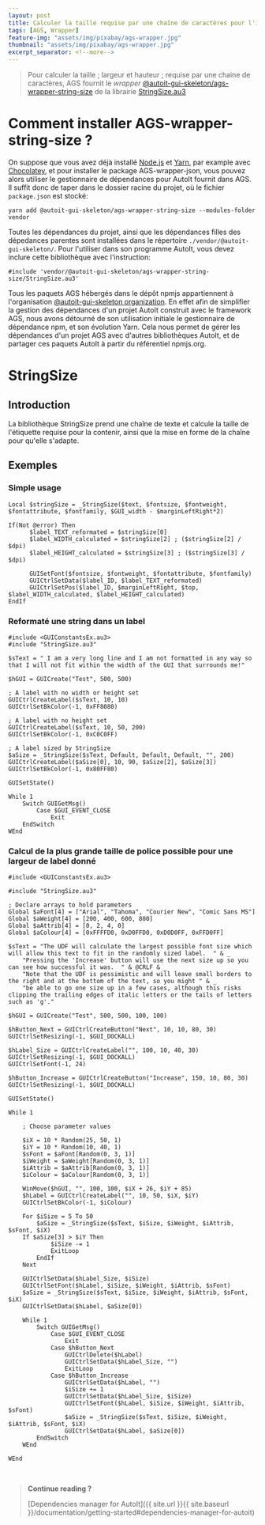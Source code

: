 ```yaml
---
layout: post
title: Calculer la taille requise par une chaîne de caractères pour l'inserer dans un label avec <b>AGS-wrapper-string-size</b>
tags: [AGS, Wrapper]
feature-img: "assets/img/pixabay/ags-wrapper.jpg"
thumbnail: "assets/img/pixabay/ags-wrapper.jpg"
excerpt_separator: <!--more-->
---
```



> Pour calculer la taille ; largeur et hauteur ; requise par une chaine de caractères, AGS fournit le *wrapper* [@autoit-gui-skeleton/ags-wrapper-string-size](https://www.npmjs.com/package/@autoit-gui-skeleton/ags-wrapper-string-size) de la librairie [StringSize.au3](https://www.autoitscript.com/forum/topic/114034-stringsize-m23-new-version-16-aug-11/)



<!--more-->


# Comment installer AGS-wrapper-string-size ?

On suppose que vous avez déjà installé [Node.js](https://nodejs.org/) et [Yarn](https://yarnpkg.com/lang/en/), par example avec [Chocolatey](https://chocolatey.org/), et pour installer le package AGS-wrapper-json, vous pouvez alors utiliser le gestionnaire de dépendances pour AutoIt fournit dans AGS. Il suffit donc de taper dans le dossier racine du projet, où le fichier `package.json` est stocké:

<pre class="command-line" data-prompt="C: \>">
<code class=" language-bash">yarn add @autoit-gui-skeleton/ags-wrapper-string-size --modules-folder vendor</code>
</pre>

Toutes les dépendances du projet, ainsi que les dépendances filles des dépedances parentes sont installées dans le répertoire `./vendor/@autoit-gui-skeleton/`. Pour l'utiliser dans son programme AutoIt, vous devez inclure cette bibliothèque avec l'instruction:

```autoit
#include 'vendor/@autoit-gui-skeleton/ags-wrapper-string-size/StringSize.au3'
```

Tous les paquets AGS hébergés dans le dépôt npmjs appartiennent à l'organisation [@autoit-gui-skeleton organization](https://www.npmjs.com/search?q=autoit-gui-skeleton). En effet afin de simplifier la gestion des dépendances d'un projet AutoIt construit avec le framework AGS, nous avons détourné de son utilisation initiale le gestionnaire de dépendance npm, et son évolution Yarn. Cela nous permet de gérer les dépendances d'un projet AGS avec d'autres bibliothèques AutoIt, et de partager ces paquets AutoIt à partir du référentiel npmjs.org.


# StringSize

## Introduction

La bibliothèque StringSize prend une chaîne de texte et calcule la taille de l'étiquette requise pour la contenir, ainsi que la mise en forme de la chaîne pour qu'elle s'adapte.

## Exemples

### Simple usage

```autoit
Local $stringSize = _StringSize($text, $fontsize, $fontweight, $fontattribute, $fontfamily, $GUI_width - $marginLeftRight*2)

If(Not @error) Then
      $label_TEXT_reformated = $stringSize[0]
      $label_WIDTH_calculated = $stringSize[2] ; ($stringSize[2] / $dpi)
      $label_HEIGHT_calculated = $stringSize[3] ; ($stringSize[3] / $dpi)
    
      GUISetFont($fontsize, $fontweight, $fontattribute, $fontfamily)
      GUICtrlSetData($label_ID, $label_TEXT_reformated)
      GUICtrlSetPos($label_ID, $marginLeftRight, $top, $label_WIDTH_calculated, $label_HEIGHT_calculated)
EndIf
```

### Reformaté une string dans un label 

```autoit
#include <GUIConstantsEx.au3>
#include "StringSize.au3"

$sText = " I am a very long line and I am not formatted in any way so that I will not fit within the width of the GUI that surrounds me!"

$hGUI = GUICreate("Test", 500, 500)

; A label with no width or height set
GUICtrlCreateLabel($sText, 10, 10)
GUICtrlSetBkColor(-1, 0xFF8080)

; A label with no height set
GUICtrlCreateLabel($sText, 10, 50, 200)
GUICtrlSetBkColor(-1, 0xC0C0FF)

; A label sized by StringSize
$aSize = _StringSize($sText, Default, Default, Default, "", 200)
GUICtrlCreateLabel($aSize[0], 10, 90, $aSize[2], $aSize[3])
GUICtrlSetBkColor(-1, 0x80FF80)

GUISetState()

While 1
    Switch GUIGetMsg()
        Case $GUI_EVENT_CLOSE
            Exit
    EndSwitch
WEnd
```

### Calcul de la plus grande taille de police possible pour une largeur de label donné

```autoit
#include <GUIConstantsEx.au3>

#include "StringSize.au3"

; Declare arrays to hold parameters
Global $aFont[4] = ["Arial", "Tahoma", "Courier New", "Comic Sans MS"]
Global $aWeight[4] = [200, 400, 600, 800]
Global $aAttrib[4] = [0, 2, 4, 0]
Global $aColour[4] = [0xFFFFD0, 0xD0FFD0, 0xD0D0FF, 0xFFD0FF]

$sText = "The UDF will calculate the largest possible font size which will allow this text to fit in the randomly sized label.  " & _
    "Pressing the 'Increase' button will use the next size up so you can see how successful it was.  " & @CRLF & _
    "Note that the UDF is pessimistic and will leave small borders to the right and at the bottom of the text, so you might " & _
    "be able to go one size up in a few cases, although this risks clipping the trailing edges of italic letters or the tails of letters such as 'g'."

$hGUI = GUICreate("Test", 500, 500, 100, 100)

$hButton_Next = GUICtrlCreateButton("Next", 10, 10, 80, 30)
GUICtrlSetResizing(-1, $GUI_DOCKALL)

$hLabel_Size = GUICtrlCreateLabel("", 100, 10, 40, 30)
GUICtrlSetResizing(-1, $GUI_DOCKALL)
GUICtrlSetFont(-1, 24)

$hButton_Increase = GUICtrlCreateButton("Increase", 150, 10, 80, 30)
GUICtrlSetResizing(-1, $GUI_DOCKALL)

GUISetState()

While 1

    ; Choose parameter values

    $iX = 10 * Random(25, 50, 1)
    $iY = 10 * Random(10, 40, 1)
    $sFont = $aFont[Random(0, 3, 1)]
    $iWeight = $aWeight[Random(0, 3, 1)]
    $iAttrib = $aAttrib[Random(0, 3, 1)]
    $iColour = $aColour[Random(0, 3, 1)]

    WinMove($hGUI, "", 100, 100, $iX + 26, $iY + 85)
    $hLabel = GUICtrlCreateLabel("", 10, 50, $iX, $iY)
    GUICtrlSetBkColor(-1, $iColour)

    For $iSize = 5 To 50
        $aSize = _StringSize($sText, $iSize, $iWeight, $iAttrib, $sFont, $iX)
    If $aSize[3] > $iY Then
            $iSize -= 1
            ExitLoop
        EndIf
    Next

    GUICtrlSetData($hLabel_Size, $iSize)
    GUICtrlSetFont($hLabel, $iSize, $iWeight, $iAttrib, $sFont)
    $aSize = _StringSize($sText, $iSize, $iWeight, $iAttrib, $sFont, $iX)
    GUICtrlSetData($hLabel, $aSize[0])

    While 1
        Switch GUIGetMsg()
            Case $GUI_EVENT_CLOSE
                Exit
            Case $hButton_Next
                GUICtrlDelete($hLabel)
                GUICtrlSetData($hLabel_Size, "")
                ExitLoop
            Case $hButton_Increase
                GUICtrlSetData($hLabel, "")
                $iSize += 1
                GUICtrlSetData($hLabel_Size, $iSize)
                GUICtrlSetFont($hLabel, $iSize, $iWeight, $iAttrib, $sFont)
                $aSize = _StringSize($sText, $iSize, $iWeight, $iAttrib, $sFont, $iX)
                GUICtrlSetData($hLabel, $aSize[0])
        EndSwitch
    WEnd

WEnd
```


<br/>

> **Continue reading ?**
>
> [Dependencies manager for AutoIt]({{ site.url }}{{ site.baseurl }}/documentation/getting-started#dependencies-manager-for-autoit)

